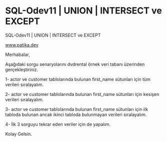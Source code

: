 # SQL-Odev11 | UNION | INTERSECT ve EXCEPT
SQL-Odev11 | UNION | INTERSECT ve EXCEPT

www.patika.dev

Merhabalar,

Aşağıdaki sorgu senaryolarını dvdrental örnek veri tabanı üzerinden gerçekleştiriniz.

1- actor ve customer tablolarında bulunan first_name sütunları için tüm verileri sıralayalım.

2- actor ve customer tablolarında bulunan first_name sütunları için kesişen verileri sıralayalım.

3- actor ve customer tablolarında bulunan first_name sütunları için ilk tabloda bulunan ancak ikinci tabloda bulunmayan verileri sıralayalım.

4- İlk 3 sorguyu tekrar eden veriler için de yapalım.

Kolay Gelsin.
